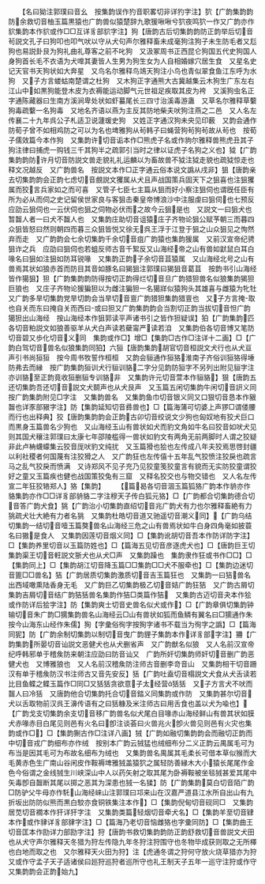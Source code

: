 <!-- { "loadSidebar": true } -->
　　【名曰狕注郭璞曰音幺　按集韵误作犳音职畧切非详犳字注】狖【广韵集韵韵防余救切音柚玉篇黒猿也广韵兽似猿楚辞九歌猨啾啾兮狖夜鸣狖一作又广韵亦作貁集韵本作貁或作□□互详豸部貁字注】狗【唐韵古后切集韵韵防正韵举后切音茍説文孔子曰狗叩也叩气吠以守从犬句声尔雅释畜未成毫狗注狗子未生防毛者又尨狗也易説卦艮为狗礼曲礼尊客之前不叱狗　又汲冢周书正西昆仑狗国五代史狗国人身狗首长毛不衣语为犬嘷其妻皆人生男为狗生女为人自相婚嫁穴居生食　又星名史记天官书天狗状如大奔星　又鸟名尔雅释鸟鴗天狗注小鸟也青似翠食鱼江东呼为水狗　又子方言蝼蛄南楚谓之杜狗　又木狗正字通熊大古冀越集云木狗生广东左右江山中如黒狗能登木皮为衣褥能运动脚气元世祖足疾取其皮为袴　又溪狗虫名正字通陈藏器曰生南方溪涧卑处状如虾蟇尾长三四寸治溪毒游蛊　又草名尔雅释草蘻狗毒疏蘻一名狗毒　又地名齐语以燕为主反其防地柴夫吠狗注燕之二邑　又人名左传襄二十九年呉公子札适卫说蘧瑗史狗　又姓正字通汉狗未央见印薮　又韵会通作防荀子曾不如相鸡防之可以为名也埤雅狗从茍韩子曰蝇营狗茍狗茍故从茍也　按荀子儒效篇今本作狗　又集韵许切音诟本作□熊虎子名或作豿尔雅释兽熊虎丑其子狗注律曰捕虎一购钱三千其狗半之疏郭引当时之律以证虎子名狗之义也】狘【广韵集韵韵防许月切音防説文兽走貌礼礼运麟以为畜故兽不狘注狘走貌也疏狘惊走也释文况越反　又广韵兽名　按説文本作□正字通云俗本说文譌从戌非】狙【唐韵亲去切集韵韵会正韵七虑切音覻説文玃属从犬且声战国策兵固天下之狙喜也注狙玃属而狡言兵家如之而可喜　又管子七臣七主篇从狙而好小察注狙伺也谓旣任臣有所为必从而伺之史记留侯世家良与客狙击秦皇帝博浪沙中注服虔曰狙伺也七预反应劭云狙伺也一云伏伺也狙之伺物必伏而之故今云狙是也　又説文一曰狙犬也暂齧人者一曰犬不齧人也　又集韵庄助切音诅猿庄子齐物论狙公赋芧朝三而暮四众狙皆怒曰然则朝四而暮三众狙皆悦又徐无呉王浮于江登于狙之山众狙见之恂然弃而走　又广韵韵会七余切集韵千余切音疽广韵猿也集韵猨属　又前汉宣帝纪骋狙诈之兵　应劭曰狙伺也若蛆反师古音千絮反又山海经帝之山有兽如鼣鼠白耳白喙名曰狙如注狙如防耳锐喙　又集韵正韵子余切音苴猿属　又山海经北号之山有兽焉其状如狼赤首而防目其音如豚名曰猲狙注郭璞曰猲狙音葛苴　按韵书引山海经皆作獦狙】狚【广韵集韵韵防得按切正韵得烂切音旦广韵猎狚兽名似狼集韵猲狚巨狼也　又庄子齐物论猨猵狚以为雌注猵狚一名獦牂似猿狗头其雄喜与雌猿为牝牡　又广韵多旱切集韵党旱切韵会当旱切音亶广韵猎狚集韵猎亶也　又子方言掩取也自关而东曰掩自关而西曰或曰狚又广韵集韵韵会当割切正韵当拔切音怛广韵獦狚出山海经　按山海经本作狙郭读平声诸书引之皆作狚疑误】狛【广韵集韵匹各切音粕説文如狼善驱羊从犬白声读若蘗甯严读若洎　又集韵伯各切音博又笔防切音碧又歩化切音义同　集韵或作□】增□【集韵□古作□注详十二画】□【广韵白驾切音兽名似狼集韵同狛】六狟【唐韵集韵胡官切音桓説文犬行也从犬亘声引书尚狟狟　按今周书牧誓作桓桓　又韵会貆通作狟狢淮南子齐俗训狟狢得埵防弗去而縁　按广韵集韵狟训犬行貆训貉二字分见韵防狟字不另列出附见貆字注亦训貉至正韵竟收狟删貆专训貉非　又集韵许元切音萱本作貆貉】狠【唐韵五还切集韵吾还切音説文犬鬬声也从犬艮声　又玉篇五闲切集韵牛闲切音詽义同　按广韵集韵附见□字注　又集韵兽名　又集韵鱼巾切音银义同又口狠切音恳本作豤齧也详豕部豤字注】防【集韵延知切音彞兽也】□【篇海蒲可切婆上声猡□谓偻腰而行也出释典】狡【唐韵集韵韵会正韵古卯切音绞说文少狗也匈奴地有狡犬巨口而黒身玉篇兽名少狗也　又山海经玉山有兽状如犬而豹文角如牛名曰狡音如吠犬见则其国犬穰注郭璞曰太康七年邵陵槛得一兽状如豹文有两角无前两脚时人谓之狡疑非此卢柟蠛蠓集云狡音厐吠豹文纯扰　又玉篇猾也狯也左传成八年夫狡焉思啓封疆以利社稷者何国蔑有注狡猾之人　又广韵狂也左传僖十五年乱气狡愤注狡戾也疏言马之乱气狡戾而愤满　又诗郑风不见子充乃见狡童笺狡童言有貌而无实防狡童谓狡好之童又玉篇疾也健也战国策狡兔有三窟　又释名狡交也与物交错也　又人名左传宣二年狂狡辂郑人】狢【集韵】
　　【篇曷各切音涸玉篇狐狢广韵本作貈亦作貉集韵亦作□□详豸部貈貉二字注穆天子传白狐元狢】□【广韵都合切集韵德合切音答广韵犬食】狣【广韵治小切集韵直绍切音兆广韵犬有力也尔雅释畜絶有力狣疏犬壮大絶有力者名狣　又集韵杜皓切音道又驰遥切音潮义同】【广韵乌结切集韵一结切音噎玉篇獒兽名山海经三危之山有兽焉状如牛白身四角毫如披蓑名曰獓是食人　又集韵因莲切音烟义同】□【集韵讹胡切音吾本作防详防字注】□【集韵养里切音以玉篇防姓也】□【篇海五见切音彦逐虎犬也】□【唐韵巨王切集韵渠王切音軖説文狾犬也从犬□声　又集韵躁也　集韵隶作狂或书作□□】□【集韵同上】□【集韵胡江切音降玉篇□□集韵□□犬不服牵也】□【集韵边迷切音篦□□兽名】狤【广韵居质切集韵激质切音吉玉篇狂也　又集韵一曰狤兽名出西域噉熏陆香身无毛　又广韵巨乙切集韵极乙切音姞广韵狂狤　又广韵古屑切集韵吉屑切音结广韵狤狧兽名集韵作狤□类篇作狤　又集韵古迈切音夬本作狯或作防详后狯字注】防【集韵爽士切音史兽名似犬或作】□【广韵章俱切集韵钟输切音朱广韵□獳集韵兽名山海经云□山有兽状如狐而鱼鳞有翼名曰□獳通作朱　按今山海东山经作朱儒】狥【字彚俗徇字按狥字诸书不载当为徇字之譌】□【篇海同狔】防【广韵余制切集韵以制切音曳广韵貍子集韵本作详豸部字注】狦【广韵集韵所晏切音讪説文恶健犬也从犬删省声　又广韵猷名似狼　又人名前汉宣帝纪呼韩邪单于稽矦防来朝注应劭曰防音讪又　广韵所奸切集韵师奸切音删广韵恶健犬也　又博雅狼也　又人名前汉稽矦防注师古音删李竒音山　又集韵相干切音跚汉有单于稽矦防汉书注师古又音先安反】狧【广韵吐盍切音榻説文犬食从犬舌读若比目鱼鲽之鲽玉篇作□同□又狧狧贪欲意子太经营狧狧　又子方言犬不吠而齧人曰冷狧　又唐韵他合切集韵托合切音錔义同集韵或作防　又集韵甚尔切音犬以舌取物前汉呉王濞传语有之曰狧糠及米注师古曰用舌食也盖以犬为喩也】【广韵戈支切集韵余支切音移广韵兽名似犬尾白目喙赤山海经鲜山有兽其状如膜犬赤喙赤目白尾见则邑有火名曰卽注谈荟曰火兽兆火卽火兽见则邑有火灾也集韵或作□】□【集韵猘古作□注详八画】狨【广韵如融切集韵韵会而融切正韵而中切音戎广韵细布亦作绒　按别本广韵云狨猛也绒细布分二义正韵云禺属毛可为布当是因其毛可为布故名细布为绒也　又集韵兽名禺属其毛柔长可借本草似猴而大毛黄赤色生广南山谷闲皮作鞍褥埤雅狨盖猿狖之属轻防善縁木大小猿长尾尾作金色今俗谓之金线狨生川峡深山中人以药矢射之取其尾为卧褥鞍被坐毯狨甚爱其尾中矢毒卽自齧断其尾以掷之恶其为深患也狨一名猱】防【广韵集韵莫白切音陌广韵□防驴父牛母亦作馲山海经崃山注郭璞曰邛来山在汉嘉严道县江水所自出山有九折坂出防防似熊而黒白駮亦食铜铁集注本作】□【集韵倪甸切音砚同□　又集韵居苋切音襉本作犴详犴字注　又集韵类篇轻烟切音牵犬名】□【集韵羊至切音肄本作或作貄详豸部貄字注】□【篇海乃老切音恼雌狢也字彚同防】□【集韵曲王切音匡本作劻详力部劻字注】狩【唐韵书救切集韵韵防正韵舒救切音兽説文犬田也从犬守声尔雅释天冬猎为狩左传隐九年冬狩注狩围守也冬物毕成获则取之无所檡也白地而取之也　又尔雅释天火田为狩】注【虎通冬谓之狩何守放火烧草猎亦为狩又或作守孟子天子适诸侯曰廵狩巡狩者巡所守也礼王制天子五年一巡守注狩或作守　又集韵韵会正韵始九】
